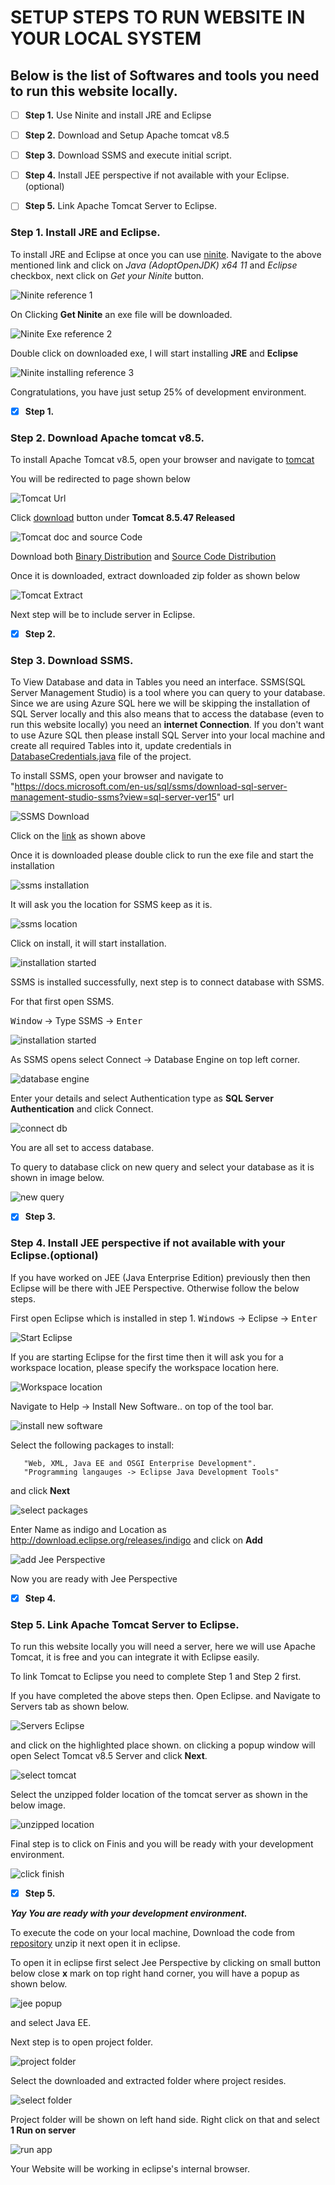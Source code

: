 # SETUP STEPS TO RUN WEBSITE IN YOUR LOCAL SYSTEM

  ## Below is the list of Softwares and tools you need to run this website locally.

   * [ ] **Step 1.** Use Ninite and install JRE and Eclipse

   * [ ] **Step 2.** Download and Setup Apache tomcat v8.5
  
   * [ ] **Step 3.** Download SSMS and execute initial script.
  
   * [ ] **Step 4.** Install JEE perspective if not available with your Eclipse.(optional)
   
   * [ ] **Step 5.** Link Apache Tomcat Server to Eclipse.
  
  
  
  ### **Step 1.** Install JRE and Eclipse.
  
   To install JRE and Eclipse at once you can use [ninite](https://ninite.com/).
   Navigate to the above mentioned link and click on _Java (AdoptOpenJDK) x64 11_ and _Eclipse_ checkbox, next click on _Get your Ninite_     button.
  
   ![Ninite reference 1](documentImages/ninite1.png)
   
   On Clicking  **Get Ninite** an exe file will be downloaded.
   
   ![Ninite Exe reference 2](documentImages/screenshot001.png)
   
   Double click on downloaded exe, I will start installing **JRE** and **Eclipse**
   
   ![Ninite installing reference 3](documentImages/screenshot002.png)
  
   Congratulations, you have just setup 25% of development environment.
  
   * [x] **Step 1.**

### **Step 2.** Download Apache tomcat v8.5.

  To install Apache Tomcat v8.5, open your browser and navigate to [tomcat](http://tomcat.apache.org/)
  
  You will be redirected to page shown below
  
  ![Tomcat Url](documentImages/tomcatDownload.png)
  
  Click [download](https://tomcat.apache.org/download-80.cgi) button under **Tomcat 8.5.47 Released**
  
  ![Tomcat doc and source Code](documentImages/downloaddocAndzip.png)
  
  Download both [Binary Distribution](http://apachemirror.wuchna.com/tomcat/tomcat-8/v8.5.47/bin/apache-tomcat-8.5.47-windows-x64.zip) and [Source Code Distribution](http://apachemirror.wuchna.com/tomcat/tomcat-8/v8.5.47/bin/embed/apache-tomcat-8.5.47-embed.zip)
  
  Once it is downloaded, extract downloaded zip folder as shown below
  
  ![Tomcat Extract](documentImages/extractTomcat.png)
  
  Next step will be to include server in Eclipse.
  
  * [x] **Step 2.**
  
### **Step 3.** Download SSMS.

  To View Database and data in Tables you need an interface. SSMS(SQL Server Management Studio) is a tool where you can query to your database. Since we are using Azure SQL here we will be skipping the installation of SQL Server locally and this also means that to access the database (even to run this website locally) you need an **internet Connection**. If you don't want to use Azure SQL then please install SQL Server into your local machine and create all required Tables into it, update credentials in [DatabaseCredentials.java](OHGH/project/src/com/ohdgh/db/DatabaseCredentials.java) file of the project.
  
  To install SSMS, open your browser and navigate to "https://docs.microsoft.com/en-us/sql/ssms/download-sql-server-management-studio-ssms?view=sql-server-ver15" url
  
  ![SSMS Download](documentImages/ssmsDownload.png)
  
  Click on the [link](https://aka.ms/ssmsfullsetup) as shown above
  
  Once it is downloaded please double click to run the exe file and start the installation
  
  ![ssms installation](documentImages/runDownloadedExe.png)
  
  It will ask you the location for SSMS keep as it is.
  
  ![ssms location](documentImages/installssms.png)
  
  Click on install, it will start installation.
  
  ![installation started](documentImages/installedssms.png)
  
  SSMS is installed successfully, next step is to connect database with SSMS.
  
  For that first open SSMS.
  
  <kbd>Window</kbd> -> Type SSMS -> <kbd>Enter</kbd>
  
  ![installation started](documentImages/openssms001.png)
  
  As SSMS opens select Connect -> Database Engine on top left corner.
  
  ![database engine](documentImages/connectdb001.png)
  
  Enter your details and select Authentication type as **SQL Server Authentication** and click Connect.
  
  ![connect db](documentImages/connectDB.png)
  
  You are all set to access database.
  
  To query to database click on new query and select your database as it is shown in image below.
  
  ![new query](documentImages/newQuery.png)
  
  * [x] **Step 3.**
  
### **Step 4.** Install JEE perspective if not available with your Eclipse.(optional)
  If you have worked on JEE (Java Enterprise Edition) previously then then Eclipse will be there with JEE Perspective.
  Otherwise follow the below steps.
  
  First open Eclipse which is installed in step 1.
  <kbd>Windows</kbd> -> Eclipse -> <kbd>Enter</kbd>
  
  ![Start Eclipse](documentImages/openEclipse.png)
  
  If you are starting Eclipse for the first time then it will ask you for a workspace location, please specify the workspace location here.
  
  ![Workspace location](documentImages/selectWorkSpace.png)
  
  Navigate to Help -> Install New Software.. on top of the tool bar.
  
  ![install new software](documentImages/JEEPerspective001.png)
  
  Select the following packages to install:

       "Web, XML, Java EE and OSGI Enterprise Development". 
       "Programming langauges -> Eclipse Java Development Tools"
       
  and click **Next**
       
  ![select packages](documentImages/softwareSelection.png)
  
  Enter Name as indigo and Location as http://download.eclipse.org/releases/indigo and click on **Add**
  
  ![add Jee Perspective](documentImages/JeeNameUrl.png)
  
  Now you are ready with Jee Perspective
  
  * [x] **Step 4.**
  
### **Step 5.** Link Apache Tomcat Server to Eclipse.
  To run this website locally you will need a server, here we will use Apache Tomcat, it is free and you can integrate it with Eclipse easily.
  
  To link Tomcat to Eclipse you need to complete Step 1 and Step 2 first.
  
If you have completed the above steps then.
Open Eclipse.
and Navigate to Servers tab as shown below.

![Servers Eclipse](documentImages/clickOnServers.png)

and click on the highlighted place shown.
on clicking a popup window will open
Select Tomcat v8.5 Server and click **Next**.

![select tomcat](documentImages/select8.5.png)

Select the unzipped folder location of the tomcat server as shown in the below image.

![unzipped location](documentImages/selectUnzippedLocation.png)

Final step is to click on Finis and you will be ready with your development environment.

![click finish](documentImages/clickFinish.png)

* [x] **Step 5.**

***Yay You are ready with your development environment.***
  
To execute the code on your local machine, Download the code from [repository](https://github.com/kumaramitrou/OHGH/tree/ohdgh) unzip it next open it in eclipse.

To open it in eclipse first select Jee Perspective by clicking on small button below close **x** mark on top right hand corner, you will have a popup as shown below.

![jee popup](documentImages/selectJEEperspective.png)

and select Java EE.

Next step is to open project folder.

![project folder](documentImages/openprojectfolder.png)

Select the downloaded and extracted folder where project resides.

![select folder](documentImages/selectfolder.png)

Project folder will be shown on left hand side.
Right click on that and select **1 Run on server**

![run app](documentImages/runproject.png)

Your Website will be working in eclipse's internal browser.







